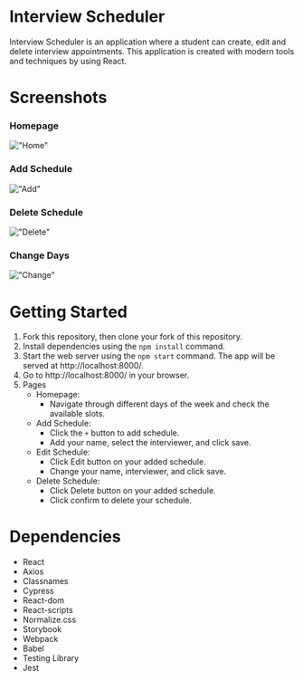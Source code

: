 # Interview Scheduler
Interview Scheduler is an application where a student can create, edit and delete interview appointments. This application is created with modern tools and techniques by using React.

# Screenshots
### Homepage
!["Home"]()

### Add Schedule
!["Add"]()

### Delete Schedule
!["Delete"]()

### Change Days
!["Change"]()

# Getting Started
1. Fork this repository, then clone your fork of this repository.
2. Install dependencies using the `npm install` command.
3. Start the web server using the `npm start` command. The app will be served at http://localhost:8000/.
4. Go to http://localhost:8000/ in your browser.
5. Pages
    - Homepage: 
        - Navigate through different days of the week and check the available slots.
    - Add Schedule:
        - Click the `+` button to add schedule.
        - Add your name, select the interviewer, and click save.
    - Edit Schedule:
        - Click Edit button on your added schedule.
        - Change your name, interviewer, and click save.
    - Delete Schedule: 
        - Click Delete button on your added schedule.
        - Click confirm to delete your schedule.

# Dependencies
- React
- Axios
- Classnames
- Cypress
- React-dom
- React-scripts
- Normalize.css
- Storybook
- Webpack
- Babel
- Testing Library
- Jest
